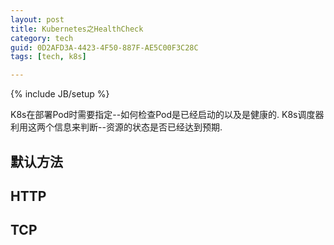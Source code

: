 ```yaml
---
layout: post
title: Kubernetes之HealthCheck
category: tech
guid: 0D2AFD3A-4423-4F50-887F-AE5C00F3C28C
tags: [tech, k8s]

---
```

{% include JB/setup %}

K8s在部署Pod时需要指定--如何检查Pod是已经启动的以及是健康的. K8s调度器利用这两个信息来判断--资源的状态是否已经达到预期.

## 默认方法


## HTTP


## TCP
